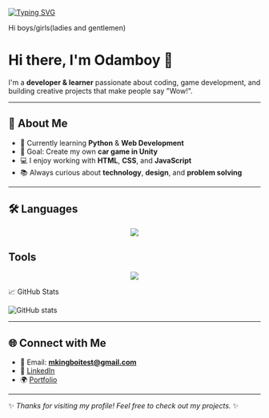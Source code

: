 [![Typing SVG](https://readme-typing-svg.herokuapp.com?font=Fira+Code&pause=1000&width=435&lines=Mani+odim+Muhammadjon;Man+dim+kampiturlara+qiziqaman)](https://git.io/typing-svg)

Hi boys/girls(ladies and gentlemen)

# Hi there, I'm Odamboy 👋

I'm a **developer & learner** passionate about coding, game development, and building creative projects that make people say "Wow!".

---

## 🚀 About Me
- 🌱 Currently learning **Python** & **Web Development**
- 🎯 Goal: Create my own **car game in Unity**
- 💻 I enjoy working with **HTML**, **CSS**, and **JavaScript**
- 📚 Always curious about **technology**, **design**, and **problem solving**

---

## 🛠 Languages
<p align="center">
  <a href="https://skillicons.dev">
    <img src="https://skillicons.dev/icons?i=html,js,css,cs,py,react" />
  </a>
</p>

## Tools
<p align="center">
  <a href="https://skillicons.dev">
    <img src="https://skillicons.dev/icons?i=vscode,linux,windows,androidstudio,kali,godot,unity" />
  </a>
</p
---

## 📈 GitHub Stats
![GitHub stats](https://github-readme-stats.vercel.app/api?username=odamboy&show_icons=true&theme=tokyonight)

---

## 🌐 Connect with Me
- 📧 Email: **mkingboitest@gmail.com**
- 💼 [LinkedIn](https://linkedin.com)
- 🌍 [Portfolio](https://github.com/odamboy)

---

✨ *Thanks for visiting my profile! Feel free to check out my projects.* ✨
